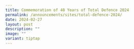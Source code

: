 ```yaml
---
title: Commemoration of 40 Years of Total Defence 2024
permalink: /announcements/sites/total-defence-2024/
date: 2024-02-27
layout: post
description: ""
image: ""
variant: tiptap
---
```

